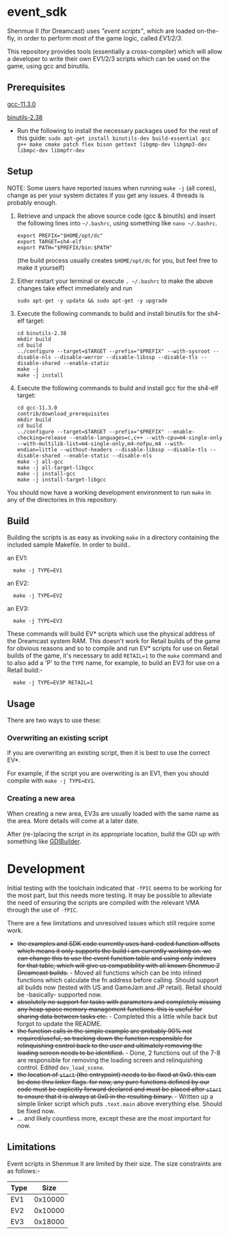 # event_sdk
Shenmue II (for Dreamcast) uses _"event scripts"_, which are loaded on-the-fly, in order to perform most of the game logic, called _EV1/2/3_. 

This repository provides tools (essentially a cross-compiler) which will allow a developer to write their own EV1/2/3 scripts which can be used on the game, using gcc and binutils.

## Prerequisites

  [gcc-11.3.0](https://mirrorservice.org/sites/sourceware.org/pub/gcc/releases/gcc-11.3.0/gcc-11.3.0.tar.gz)

  [binutils-2.38](https://ftp.gnu.org/gnu/binutils/binutils-2.38.tar.gz)
  
  - Run the following to install the necessary packages used for the rest of this guide:
  `sudo apt-get install binutils-dev build-essential gcc g++ make cmake patch flex bison gettext libgmp-dev libgmp3-dev libmpc-dev libmpfr-dev`
  
## Setup
NOTE: Some users have reported issues when running `make -j` (all cores), change as per your system dictates if you get any issues. 4 threads is probably enough.
  
 1. Retrieve and unpack the above source code (gcc & binutils) and insert the following lines into `~/.bashrc`, using something like `nano ~/.bashrc`.
    ```
    export PREFIX="$HOME/opt/dc"
    export TARGET=sh4-elf
    export PATH="$PREFIX/bin:$PATH"
    ```
    (the build process usually creates `$HOME/opt/dc` for you, but feel free to make it yourself)
 2. Either restart your terminal or execute `. ~/.bashrc` to make the above changes take effect immediately and run 

    ```
    sudo apt-get -y update && sudo apt-get -y upgrade
    ```

 3. Execute the following commands to build and install binutils for the sh4-elf target:
    ```
    cd binutils-2.38
    mkdir build
    cd build
    ../configure --target=$TARGET --prefix="$PREFIX" --with-sysroot --disable-nls --disable-werror --disable-libssp --disable-tls --disable-shared --enable-static
    make -j
    make -j install
    ```

 4. Execute the following commands to build and install gcc for the sh4-elf target:
    ```
    cd gcc-11.3.0
    contrib/download_prerequisites
    mkdir build
    cd build
    ../configure --target=$TARGET --prefix="$PREFIX" --enable-checking=release --enable-languages=c,c++ --with-cpu=m4-single-only --with-multilib-list=m4-single-only,m4-nofpu,m4 --with-endian=little --without-headers --disable-libssp --disable-tls --disable-shared --enable-static --disable-nls
    make -j all-gcc
    make -j all-target-libgcc
    make -j install-gcc
    make -j install-target-libgcc
    ```
    
You should now have a working development environment to run `make` in any of the directories in this repository.

## Build

Building the scripts is as easy as invoking `make` in a directory containing the included sample Makefile. In order to build..

an EV1:

      make -j TYPE=EV1
    
    
an EV2:

      make -j TYPE=EV2
    
    
an EV3:

      make -j TYPE=EV3
      
These commands will build EV* scripts which use the physical address of the Dreamcast system RAM. This doesn't work for Retail builds of the game for obvious reasons and so to compile and run EV* scripts for use on Retail builds of the game, it's necessary to add `RETAIL=1` to the `make` command and to also add a 'P' to the `TYPE` name, for example, to build an EV3 for use on a Retail build:-

      make -j TYPE=EV3P RETAIL=1
    
## Usage

There are two ways to use these:

### Overwriting an existing script
If you are overwriting an existing script, then it is best to use the correct EV*. 

For example, if the script you are overwriting is an EV1, then you should compile with `make -j TYPE=EV1`. 

### Creating a new area
When creating a new area, EV3s are usually loaded with the same name as the area. More details will come at a later date. 


After (re-)placing the script in its appropriate location, build the GDI up with something like [GDIBuilder](https://github.com/Sappharad/GDIbuilder).





# Development

Initial testing with the toolchain indicated that `-fPIC` seems to be working for the most part, but this needs more testing. It may be possible to alleviate the need of ensuring the scripts are compiled with the relevant VMA through the use of `-fPIC`.

There are a few limitations and unresolved issues which still require some work. 

  * ~~the examples and SDK code currently uses hard-coded function offsets which means it only supports the build i am currently working on. we can change this to use the event function table and using only indexes for that table, which will give us compatibility with all known Shenmue 2 Dreamcast builds.~~ - Moved all functions which can be into inlined functions which calculate the fn address before calling. Should support all builds now (tested with US and GameJam and JP retail). Retail should be -basically- supported now.
  * ~~absolutely no support for tasks with parameters and completely missing any heap space memory management functions. this is useful for sharing data between tasks etc.~~ - Completed this a little while back but forgot to update the README.
  * ~~the function calls in the simple example are probably 90% not required/useful, so tracking down the function responsible for relinquishing control back to the user and ultimately removing the loading screen needs to be identified.~~ - Done, 2 functions out of the 7-8 are responsible for removing the loading screen and relinquishing control. Edited `dev_load_scene`.
  * ~~the location of `start` (the entrypoint) needs to be fixed at 0x0. this can be done thru linker flags. for now, any pure functions defined by our code must be explicitly forward declared and must be placed after `start` to ensure that it is always at 0x0 in the resulting binary.~~ - Written up a simple linker script which puts `.text.main` above everything else. Should be fixed now.
  * ... and likely countless more, except these are the most important for now.

## Limitations

Event scripts in Shenmue II are limited by their size. 
The size constraints are as follows:-

| Type |   Size  |
|------|---------|
| EV1  | 0x10000 | 
| EV2  | 0x10000 |
| EV3  | 0x18000 |
